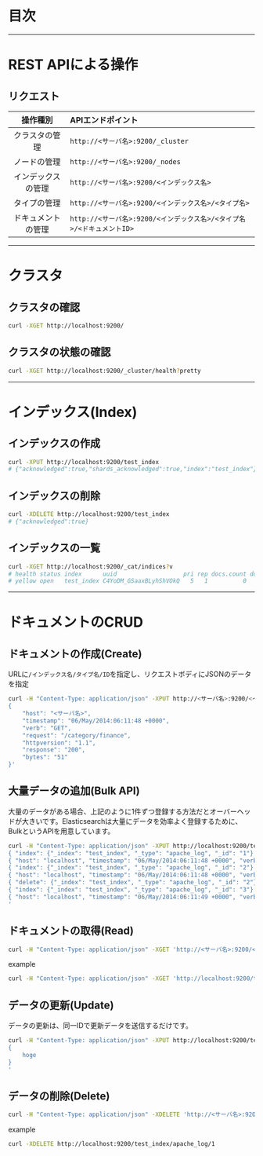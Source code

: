 # 目次



---
# REST APIによる操作

## リクエスト

| 操作種別 | APIエンドポイント |
|:-------:|:----------------|
| クラスタの管理 | `http://<サーバ名>:9200/_cluster` |
| ノードの管理 | `http://<サーバ名>:9200/_nodes` |
| インデックスの管理 | `http://<サーバ名>:9200/<インデックス名>` |
| タイプの管理 | `http://<サーバ名>:9200/<インデックス名>/<タイプ名>` |
| ドキュメントの管理 | `http://<サーバ名>:9200/<インデックス名>/<タイプ名>/<ドキュメントID>` |


---
# クラスタ

## クラスタの確認
```bash
curl -XGET http://localhost:9200/
```

## クラスタの状態の確認
```bash
curl -XGET http://localhost:9200/_cluster/health?pretty
```

---
# インデックス(Index)
## インデックスの作成
```bash
curl -XPUT http://localhost:9200/test_index
# {"acknowledged":true,"shards_acknowledged":true,"index":"test_index"}
```

## インデックスの削除
```bash
curl -XDELETE http://localhost:9200/test_index
# {"acknowledged":true}
```

## インデックスの一覧
```bash
curl -XGET http://localhost:9200/_cat/indices?v
# health status index      uuid                   pri rep docs.count docs.deleted store.size pri.store.size
# yellow open   test_index C4YoDM_GSaaxBLyhShVOkQ   5   1          0            0      1.1kb          1.1kb
```

---
# ドキュメントのCRUD
## ドキュメントの作成(Create)
URLに`/インデックス名/タイプ名/ID`を指定し、リクエストボディにJSONのデータを指定
```bash
curl -H "Content-Type: application/json" -XPUT http://<サーバ名>:9200/<インデックス名>/<タイプ名>/1 -d '
{
    "host": "<サーバ名>",
    "timestamp": "06/May/2014:06:11:48 +0000",
    "verb": "GET",
    "request": "/category/finance",
    "httpversion": "1.1",
    "response": "200",
    "bytes": "51"
}'
```

## 大量データの追加(Bulk API)
大量のデータがある場合、上記のように1件ずつ登録する方法だとオーバーヘッドが大きいです。Elasticsearchは大量にデータを効率よく登録するために、BulkというAPIを用意しています。
```bash
curl -H "Content-Type: application/json" -XPUT http://localhost:9200/test_index/apache_log/1 -d '
{ "index": {"_index": "test_index", "_type": "apache_log", "_id": "1"} }
{ "host": "localhost", "timestamp": "06/May/2014:06:11:48 +0000", "verb": "GET", "request": "/item/finance", "response": "200" }
{ "index": {"_index": "test_index", "_type": "apache_log", "_id": "2"} }
{ "host": "localhost", "timestamp": "06/May/2014:06:11:48 +0000", "verb": "GET", "request": "/item/sports/758", "response": "200" }
{ "delete": {"_index": "test_index", "_type": "apache_log", "_id": "2"} }
{ "index": {"_index": "test_index", "_type": "apache_log", "_id": "3"} }
{ "host": "localhost", "timestamp": "06/May/2014:06:11:49 +0000", "verb": "GET", "request": "/item/giftcards/4863", "response": "200" }
'
```

## ドキュメントの取得(Read)
```bash
curl -H "Content-Type: application/json" -XGET 'http://<サーバ名>:9200/<インデックス名>/<タイプ名>/<ドキュメントID>'
```

example
```bash
curl -H "Content-Type: application/json" -XGET 'http://localhost:9200/test_index/apache_log/1'
```


## データの更新(Update)
データの更新は、同一IDで更新データを送信するだけです。
```bash
curl -H "Content-Type: application/json" -XPUT http://localhost:9200/test_index/apache_log/1 -d '
{
    hoge
}
'
```

## データの削除(Delete)
```bash
curl -H "Content-Type: application/json" -XDELETE 'http://<サーバ名>:9200/<インデックス名>/<タイプ名>/<ドキュメントID>'
```

example
```bash
curl -XDELETE http://localhost:9200/test_index/apache_log/1
```
